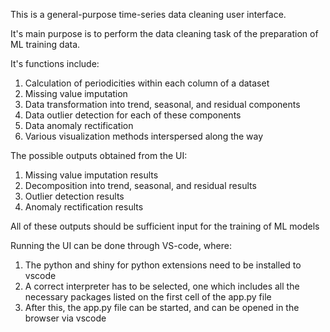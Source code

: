 This is a general-purpose time-series data cleaning user interface.

It's main purpose is to perform the data cleaning task of the preparation of ML training data.

It's functions include:
1) Calculation of periodicities within each column of a dataset
2) Missing value imputation
3) Data transformation into trend, seasonal, and residual components
4) Data outlier detection for each of these components
5) Data anomaly rectification
6) Various visualization methods interspersed along the way

The possible outputs obtained from the UI:
1) Missing value imputation results
2) Decomposition into trend, seasonal, and residual results
3) Outlier detection results
4) Anomaly rectification results

All of these outputs should be sufficient input for the training of ML models

Running the UI can be done through VS-code, where:
1) The python and shiny for python extensions need to be installed to vscode
2) A correct interpreter has to be selected, one which includes all the necessary packages listed on the first cell of the app.py file
3) After this, the app.py file can be started, and can be opened in the browser via vscode
